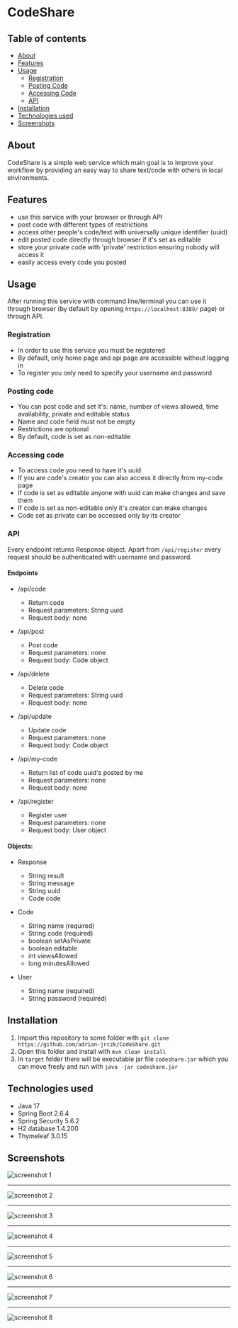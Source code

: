 # CodeShare

## Table of contents
- [About](#about)
- [Features](#features)
- [Usage](#usage)
  - [Registration](#registration)
  - [Posting Code](#posting-code)
  - [Accessing Code](#accessing-code)
  - [API](#api)
- [Installation](#installation)
- [Technologies used](#technnologies-used)
- [Screenshots](#screenshots)


## About

CodeShare is a simple web service which main goal is to improve your workflow by providing an easy way to share text/code with others in local environments.

## Features

- use this service with your browser or through API
- post code with different types of restrictions
- access other people's code/text with universally unique identifier (uuid)
- edit posted code directly through browser if it's set as editable
- store your private code with 'private' restriction ensuring nobody will access it 
- easily access every code you posted

## Usage

After running this service with command line/terminal you can use it through browser (by default by opening `https://localhost:8389/` page) or through API.

### Registration

- In order to use this service you must be registered
- By default, only home page and api page are accessible without logging in
- To register you only need to specify your username and password

### Posting code

- You can post code and set it's: name, number of views allowed, time availability, private and editable status
- Name and code field must not be empty
- Restrictions are optional
- By default, code is set as non-editable

### Accessing code

- To access code you need to have it's uuid
- If you are code's creator you can also access it directly from my-code page
- If code is set as editable anyone with uuid can make changes and save them
- If code is set as non-editable only it's creator can make changes
- Code set as private can be accessed only by its creator


### API

Every endpoint returns Response object. Apart from `/api/register` every request should be authenticated with username and password.

#### Endpoints

- /api/code
	* Return code
	* Request parameters: String uuid
	* Request body: none

- /api/post
	* Post code
	* Request parameters: none
	* Request body: Code object

- /api/delete
	* Delete code
	* Request parameters: String uuid
	* Request body: none

- /api/update
	* Update code
	* Request parameters: none
	* Request body: Code object

- /api/my-code
	* Return list of code uuid's posted by me
	* Request parameters: none
	* Request body: none

- /api/register
	* Register user
	* Request parameters: none
	* Request body: User object

#### Objects:

- Response
	* String result
	* String message
	* String uuid
	* Code code

- Code
	* String name (required)
	* String code (required)
	* boolean setAsPrivate
	* boolean editable
	* int viewsAllowed
	* long minutesAllowed

- User
	* String name (required)
	* String password (required)


## Installation

1. Import this repository to some folder with `git clone https://github.com/adrian-jrczk/CodeShare.git`
2. Open this folder and install with `mvn clean install`
3. In `target` folder there will be executable jar file `codeshare.jar` which you can move freely and run with `java -jar codeshare.jar`

## Technologies used

- Java 17
- Spring Boot 2.6.4
- Spring Security 5.6.2
- H2 database 1.4.200
- Thymeleaf 3.0.15

## Screenshots

![screenshot 1](images/screenshot01.png?raw=true "Using service with browser 1")
***
![screenshot 2](images/screenshot02.png?raw=true "Using service with browser 2")
***
![screenshot 3](images/screenshot03.png?raw=true "Using service with browser 3")
***
![screenshot 4](images/screenshot04.png?raw=true "Using service with browser 4")
***
![screenshot 5](images/screenshot05.png?raw=true "Using service with browser 5")
***
![screenshot 6](images/screenshot06.png?raw=true "Using service with browser 6")
***
![screenshot 7](images/screenshot07.png?raw=true "Using service with browser 7")
***
![screenshot 8](images/screenshot08.png?raw=true "Using service with browser 8")
